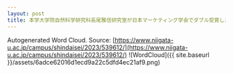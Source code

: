 ```yaml
---
layout: post
title: 本学大学院自然科学研究科長尾雅信研究室が日本マーケティング学会でダブル受賞しました
---
```

Autogenerated Word Cloud.
Source\: [https://www.niigata-u.ac.jp/campus/shindaisei/2023/539612/](https://www.niigata-u.ac.jp/campus/shindaisei/2023/539612/)
![WordCloud]({{ site.baseurl }}/assets/6adce62016d1ecd9a22c5dfd4ec21af9.png)